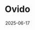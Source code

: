 ---  
layout: startup_page  
title: "Ovido"  
id: "ovido.care"  
permalink: "/ovidoovido.care06172025/"  
website: "https://ovido.care/"  
funding_round: "Seed"  
funding_amount: "€2.4M"  
investors: "Lifeline Ventures, Kvanted, Illusian"  
about: "Ovido is a supply chain and product data automation platform that helps manufacturers manage regulatory compliance, supplier collaboration, and product data. Their AI-powered platform simplifies the collection, management, and sharing of product data related to traceability, sustainability, and bills of materials. They aim to transform how manufacturers handle complex regulations by automating data management across the value chain."  
markets: "Supply Chain, SaaS, Textile, Business/Productivity Software, Software Development Applications, CleanTech, Artificial Intelligence & Machine Learning"  
hq: "Helsinki, Finland"  
founded_year: "2024"  
linkedin: "https://www.linkedin.com/company/ovido/"  
twitter: ""  
instagram: ""  
facebook: "https://www.facebook.com/profile.php?id=100087506937436"  
crunchbase: "https://www.crunchbase.com/organization/ovido"  
pitchbook: "https://pitchbook.com/profiles/company/865669-78"  

date_display: "17-Jun-2025"  
date: "2025-06-17"

# SEO Optimization  
meta_title: "Ovido - Seed Funding (€2.4M)"  
meta_description: "Ovido, Ovido is a supply chain and product data automation platform that helps manufacturers manage regulatory compliance, supplier collaboration, and produc..."  
meta_keywords: "Ovido, Supply Chain, SaaS, Textile, Business/Productivity Software, Software Development Applications, CleanTech, Artificial Intelligence & Machine Learning, Seed funding"  
canonical_url: "https://startup.projectstartups.com/ovidoovido.care06172025/"  
---